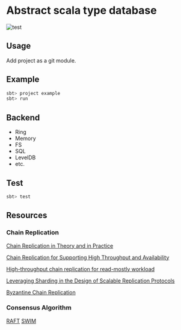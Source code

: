 # Abstract scala type database

![test](https://github.com/zero-deps/kvs/workflows/test/badge.svg)

## Usage

Add project as a git module.

## Example

```bash
sbt> project example
sbt> run
```

## Backend

* Ring
* Memory
* FS
* SQL
* LevelDB
* etc.

## Test

```bash
sbt> test
```

## Resources

### Chain Replication

[Chain Replication in Theory and in Practice](http://www.snookles.com/scott/publications/erlang2010-slf.pdf)

[Chain Replication for Supporting High Throughput and Availability](http://www.cs.cornell.edu/home/rvr/papers/OSDI04.pdf)

[High-throughput chain replication for read-mostly workload](https://www.cs.princeton.edu/courses/archive/fall15/cos518/papers/craq.pdf)

[Leveraging Sharding in the Design of Scalable Replication Protocols](https://ymsir.com/papers/sharding-socc.pdf)

[Byzantine Chain Replication](http://www.cs.cornell.edu/home/rvr/newpapers/opodis2012.pdf)

### Consensus Algorithm

[RAFT](https://raft.github.io/raft.pdf)
[SWIM](https://www.cs.cornell.edu/projects/Quicksilver/public_pdfs/SWIM.pdf)
